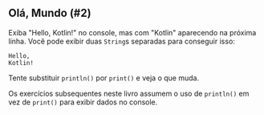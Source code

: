 ## Olá, Mundo (#2)

Exiba "Hello, Kotlin!" no console, mas com "Kotlin" aparecendo na próxima linha. Você pode exibir duas `String`s separadas para conseguir isso:

```text
Hello,
Kotlin!
```

Tente substituir `println()` por `print()` e veja o que muda.

Os exercícios subsequentes neste livro assumem o uso de `println()` em vez de `print()` para exibir dados no console.